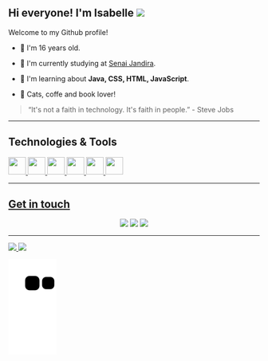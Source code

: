   

## Hi everyone! I'm Isabelle <img src="https://github.com/TheDudeThatCode/TheDudeThatCode/blob/master/Assets/Hi.gif" width="22"/>

Welcome to my Github profile!
- :cherry_blossom: I'm 16 years old.

- 🏢 I'm currently studying at <a href="https://jandira.sp.senai.br" target="_blank">Senai Jandira</a>.

- :space_invader: I'm learning about **Java, CSS, HTML, JavaScript**.

- :purple_heart: Cats, coffe and book lover!


> “It's not a faith in technology. It's faith in people.” - Steve Jobs

<hr>

## Technologies & Tools
  <a href="https://github.com/isabellematos">
  <img src="https://cdn.jsdelivr.net/gh/devicons/devicon/icons/android/android-original.svg" width="35px" height="35px" /> 
  <img src="https://cdn.jsdelivr.net/gh/devicons/devicon/icons/html5/html5-original.svg" width="35px" height="35px"/> 
  <img src="https://cdn.jsdelivr.net/gh/devicons/devicon/icons/css3/css3-original.svg" width="35px" height="35px"/> 
  <img src="https://cdn.jsdelivr.net/gh/devicons/devicon/icons/javascript/javascript-original.svg" width="35px" height="35px" /> 
  <img src="https://cdn.jsdelivr.net/gh/devicons/devicon/icons/java/java-original.svg" width="35px" height="35px"/> 
  <img src="https://cdn.jsdelivr.net/gh/devicons/devicon/icons/figma/figma-original.svg" width="35px" height="35px" />

<hr>

## Get in touch


<div align="center">
<a href="https://github.com/isabellematos">
  <a href="https://instagram.com/bellee.matos" target="_blank"><img src="https://img.shields.io/badge/-Instagram-%23E4405F?style=for-the-badge&logo=instagram&logoColor=white" target="_blank"></a>
  <a href = "mailto:isabellevitoria131@gmail.com"><img src="https://img.shields.io/badge/Gmail-D14836?style=for-the-badge&logo=gmail&logoColor=white" target="_blank"></a>
  <a href="https://www.linkedin.com/in/isabelle-matos-8a8504241/" target="_blank"><img src="https://img.shields.io/badge/-LinkedIn-%230077B5?style=for-the-badge&logo=linkedin&logoColor=white" target="_blank"></a>  
  <hr>
</div>


<div>
<a href="https://github.com/isabellematos">
<img height="150em" src="https://github-readme-stats.vercel.app/api/top-langs/?username=isabellematos&layout=compact&langs_count=7&theme=dracula"/>
<img height="150em" src="https://github-readme-stats.vercel.app/api?username=isabellematos&show_icons=true&theme=dracula&include_all_commits=true&count_private=true"/>
</div>



![Snake animation](https://github.com/isabellematos/isabellematos/blob/output/github-contribution-grid-snake.svg)












